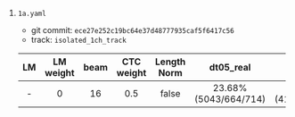 1. `1a.yaml`

    * git commit:  `ece27e252c19bc64e37d48777935caf5f6417c56`
    * track: `isolated_1ch_track`

    | LM | LM weight | beam | CTC weight | Length Norm | dt05_real | dt05_real | et05_simu | et05_real |
    |:---:|:---:|:---:|:---:|:---:|:---:|:---:|:---:|:---:|
    | - | 0 | 16 | 0.5 | false | 23.68% (5043/664/714) | 19.51% (4134/674/479) | 31.92% (5376/722/738) | 29.74% (5022/737/609) |
